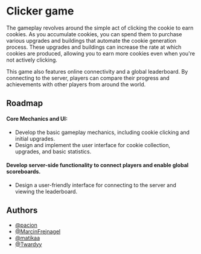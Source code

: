 # Clicker game
The gameplay revolves around the simple act of clicking the cookie to earn cookies. As you accumulate cookies, you can spend them to purchase various upgrades and buildings that automate the cookie generation process. These upgrades and buildings can increase the rate at which cookies are produced, allowing you to earn more cookies even when you're not actively clicking.

This game also features online connectivity and a global leaderboard. By connecting to the server, players can compare their progress and achievements with other players from around the world.

## Roadmap
#### Core Mechanics and UI:
- Develop the basic gameplay mechanics, including cookie clicking and initial upgrades.
- Design and implement the user interface for cookie collection, upgrades, and basic statistics.

#### Develop server-side functionality to connect players and enable global scoreboards.
- Design a user-friendly interface for connecting to the server and viewing the leaderboard.

## Authors
- [@pacion](https://github.com/pacion)
- [@MarcinFrejnagel](https://github.com/MarcinFrejnagel)
- [@matikaa](https://github.com/matikaa)
- [@Twardyy](https://github.com/Twardyy)
